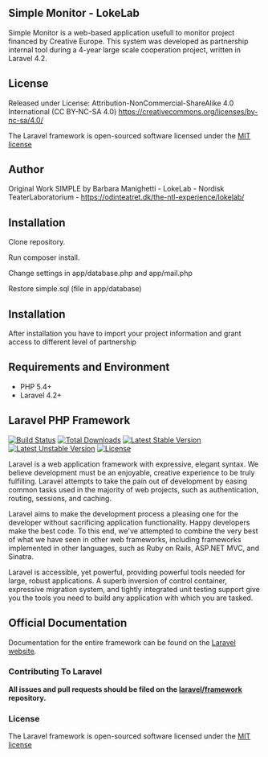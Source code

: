 ## Simple Monitor - LokeLab

Simple Monitor is a web-based application usefull to monitor project financed by Creative Europe.
This system was developed as partnership internal tool during a 4-year large scale cooperation project, written in Laravel 4.2.

## License
Released under License: Attribution-NonCommercial-ShareAlike 4.0 International (CC BY-NC-SA 4.0) https://creativecommons.org/licenses/by-nc-sa/4.0/

The Laravel framework is open-sourced software licensed under the [MIT license](http://opensource.org/licenses/MIT)


## Author
Original Work  SIMPLE by Barbara Manighetti  - LokeLab - Nordisk TeaterLaboratorium -  https://odinteatret.dk/the-ntl-experience/lokelab/

## Installation

Clone repository.

Run composer install.

Change settings in app/database.php and app/mail.php

Restore simple.sql (file in app/database)

## Installation

After installation you  have to import your project  information and grant  access to different level of partnership

## Requirements and Environment

- PHP 5.4+
- Laravel 4.2+




## Laravel PHP Framework

[![Build Status](https://travis-ci.org/laravel/framework.svg)](https://travis-ci.org/laravel/framework)
[![Total Downloads](https://poser.pugx.org/laravel/framework/downloads.svg)](https://packagist.org/packages/laravel/framework)
[![Latest Stable Version](https://poser.pugx.org/laravel/framework/v/stable.svg)](https://packagist.org/packages/laravel/framework)
[![Latest Unstable Version](https://poser.pugx.org/laravel/framework/v/unstable.svg)](https://packagist.org/packages/laravel/framework)
[![License](https://poser.pugx.org/laravel/framework/license.svg)](https://packagist.org/packages/laravel/framework)

Laravel is a web application framework with expressive, elegant syntax. We believe development must be an enjoyable, creative experience to be truly fulfilling. Laravel attempts to take the pain out of development by easing common tasks used in the majority of web projects, such as authentication, routing, sessions, and caching.

Laravel aims to make the development process a pleasing one for the developer without sacrificing application functionality. Happy developers make the best code. To this end, we've attempted to combine the very best of what we have seen in other web frameworks, including frameworks implemented in other languages, such as Ruby on Rails, ASP.NET MVC, and Sinatra.

Laravel is accessible, yet powerful, providing powerful tools needed for large, robust applications. A superb inversion of control container, expressive migration system, and tightly integrated unit testing support give you the tools you need to build any application with which you are tasked.

## Official Documentation

Documentation for the entire framework can be found on the [Laravel website](http://laravel.com/docs).

### Contributing To Laravel

**All issues and pull requests should be filed on the [laravel/framework](http://github.com/laravel/framework) repository.**

### License

The Laravel framework is open-sourced software licensed under the [MIT license](http://opensource.org/licenses/MIT)
